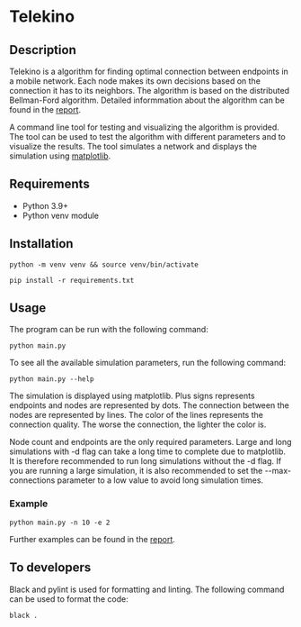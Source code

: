 # Telekino

## Description

Telekino is a algorithm for finding optimal connection between endpoints in a mobile network. Each node makes its own decisions based on the connection it has to its neighbors. The algorithm is based on the distributed Bellman-Ford algorithm. Detailed informmation about the algorithm can be found in the [report](report.pdf).

A command line tool for testing and visualizing the algorithm is provided. The tool can be used to test the algorithm with different parameters and to visualize the results. The tool simulates a network and displays the simulation using [matplotlib](https://matplotlib.org/).

## Requirements

- Python 3.9+
- Python venv module

## Installation

```shell
python -m venv venv && source venv/bin/activate
```

```shell
pip install -r requirements.txt
```

## Usage

The program can be run with the following command:

```shell
python main.py
```

To see all the available simulation parameters, run the following command:

```shell
python main.py --help
```

The simulation is displayed using matplotlib. Plus signs represents endpoints and nodes are represented by dots. The connection between the nodes are represented by lines. The color of the lines represents the connection quality. The worse the connection, the lighter the color is.

Node count and endpoints are the only required parameters. Large and long simulations with -d flag can take a long time to complete due to matplotlib. It is therefore recommended to run long simulations without the -d flag. If you are running a large simulation, it is also recommended to set the --max-connections parameter to a low value to avoid long simulation times.

### Example

```shell
python main.py -n 10 -e 2
```

Further examples can be found in the [report](report.pdf).

## To developers

Black and pylint is used for formatting and linting. The following command can be used to format the code:

```shell
black .
```
